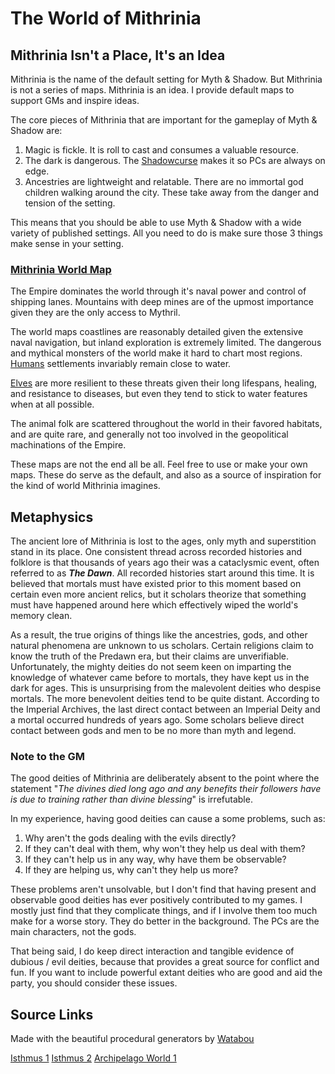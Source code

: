 # The World of Mithrinia

## Mithrinia Isn't a Place, It's an Idea

Mithrinia is the name of the default setting for Myth & Shadow. But Mithrinia is not a series of maps. Mithrinia is an idea. I provide default maps to support GMs and inspire ideas.

The core pieces of Mithrinia that are important for the gameplay of Myth & Shadow are:

1. Magic is fickle. It is roll to cast and consumes a valuable resource.
2. The dark is dangerous. The [Shadowcurse](../../Game%20Procedures/Hazards/Shadowcurse.md) makes it so PCs are always on edge.
3. Ancestries are lightweight and relatable. There are no immortal god children walking around the city. These take away from the danger and tension of the setting.

This means that you should be able to use Myth & Shadow with a wide variety of published settings. All you need to do is make sure those 3 things make sense in your setting.

### [Mithrinia World Map](Maps/Mithrinia%20World%20Map.md)

The Empire dominates the world through it's naval power and control of shipping lanes. Mountains with deep mines are of the upmost importance given they are the only access to Mythril.

The world maps coastlines are reasonably detailed given the extensive naval navigation, but inland exploration is extremely limited. The dangerous and mythical monsters of the world make it hard to chart most regions. [Humans](../../Player%20Characters/Ancenstries/The%20People%20of%20Mithrinia/Humans.md) settlements invariably remain close to water.

[Elves](../../Player%20Characters/Ancenstries/The%20People%20of%20Mithrinia/Elves.md) are more resilient to these threats given their long lifespans, healing, and resistance to diseases, but even they tend to stick to water features when at all possible.

The animal folk are scattered throughout the world in their favored habitats, and are quite rare, and generally not too involved in the geopolitical machinations of the Empire.

These maps are not the end all be all. Feel free to use or make your own maps. These do serve as the default, and also as a source of inspiration for the kind of world Mithrinia imagines.

## Metaphysics

The ancient lore of Mithrinia is lost to the ages, only myth and superstition stand in its place. One consistent thread across recorded histories and folklore is that thousands of years ago their was a cataclysmic event, often referred to as ***The Dawn***. All recorded histories start around this time. It is believed that mortals must have existed prior to this moment based on certain even more ancient relics, but it scholars theorize that something must have happened around here which effectively wiped the world's memory clean.

As a result, the true origins of things like the ancestries, gods, and other natural phenomena are unknown to us scholars. Certain religions claim to know the truth of the Predawn era, but their claims are unverifiable. Unfortunately, the mighty deities do not seem keen on imparting the knowledge of whatever came before to mortals, they have kept us in the dark for ages. This is unsurprising from the malevolent deities who despise mortals. The more benevolent deities tend to be quite distant. According to the Imperial Archives, the last direct contact between an Imperial Deity and a mortal occurred hundreds of years ago. Some scholars believe direct contact between gods and men to be no more than myth and legend.

### Note to the GM

The good deities of Mithrinia are deliberately absent to the point where the statement "*The divines died long ago and any benefits their followers have is due to training rather than divine blessing*" is irrefutable.

In my experience, having good deities can cause a some problems, such as:

1. Why aren't the gods dealing with the evils directly?
2. If they can't deal with them, why won't they help us deal with them?
3. If they can't help us in any way, why have them be observable?
4. If they are helping us, why can't they help us more?

These problems aren't unsolvable, but I don't find that having present and observable good deities has ever positively contributed to my games. I mostly just find that they complicate things, and if I involve them too much make for a worse story. They do better in the background. The PCs are the main characters, not the gods.

That being said, I do keep direct interaction and tangible evidence of dubious / evil deities, because that provides a great source for conflict and fun. If you want to include powerful extant deities who are good and aid the party, you should consider these issues.

## Source Links

Made with the beautiful procedural generators by [Watabou](https://watabou.github.io/)

[Isthmus 1](https://watabou.github.io/perilous-shores/?seed=1103575137&tags=highland,lake,woodland,difficult,neutral&hexes=3)
[Isthmus 2](https://watabou.github.io/perilous-shores/?seed=1008532271&tags=highland,lake,woodland,difficult,neutral&w=1800&h=1800&hexes=3)
[Archipelago World 1](https://watabou.github.io/perilous-shores/?seed=278080823&tags=archipelago,neutral,highland,safe,woodland&w=2700&h=2700)
